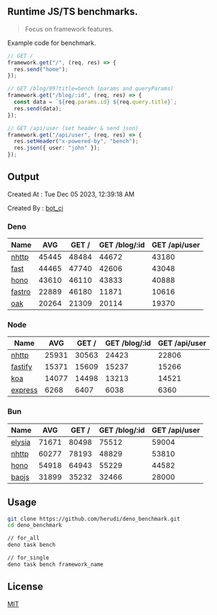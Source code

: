 ## Runtime JS/TS benchmarks.

> Focus on framework features.

Example code for benchmark.
```ts
// GET /
framework.get("/", (req, res) => {
  res.send("home");
});

// GET /blog/99?title=bench (params and queryParams)
framework.get("/blog/:id", (req, res) => {
  const data = `${req.params.id} ${req.query.title}`;
  res.send(data);
});

// GET /api/user (set header & send json)
framework.get("/api/user", (req, res) => {
  res.setHeader("x-powered-by", "bench");
  res.json({ user: "john" });
});
```

## Output
Created At : Tue Dec 05 2023, 12:39:18 AM

Created By : [bot_ci](https://github.com/herudi/deno_benchmarks/commits?author=github-actions%5Bbot%5D)


### Deno
|Name|AVG|GET /|GET /blog/:id|GET /api/user|
|----|----|----|----|----|
|[nhttp](https://github.com/nhttp/nhttp)|45445|48484|44672|43180|
|[fast](https://github.com/danteissaias/fast)|44465|47740|42606|43048|
|[hono](https://github.com/honojs/hono)|43610|46110|43833|40888|
|[fastro](https://github.com/fastrodev/fastro)|22889|46180|11871|10616|
|[oak](https://github.com/oakserver/oak)|20264|21309|20114|19370|
  


### Node
|Name|AVG|GET /|GET /blog/:id|GET /api/user|
|----|----|----|----|----|
|[nhttp](https://github.com/nhttp/nhttp)|25931|30563|24423|22806|
|[fastify](https://github.com/fastify/fastify)|15371|15609|15237|15266|
|[koa](https://github.com/koajs/koa)|14077|14498|13213|14521|
|[express](https://github.com/expressjs/express)|6268|6407|6038|6360|
  


### Bun
|Name|AVG|GET /|GET /blog/:id|GET /api/user|
|----|----|----|----|----|
|[elysia](https://github.com/elysiajs/elysia)|71671|80498|75512|59004|
|[nhttp](https://github.com/nhttp/nhttp)|60277|78193|48829|53810|
|[hono](https://github.com/honojs/hono)|54918|64943|55229|44582|
|[baojs](https://github.com/mattreid1/baojs)|31899|35232|32466|28000|
  



## Usage

```bash
git clone https://github.com/herudi/deno_benchmark.git
cd deno_benchmark

// for_all
deno task bench

// for_single
deno task bench framework_name
```

## License

[MIT](LICENSE)

